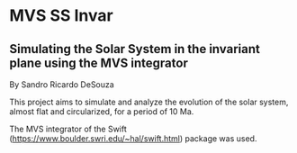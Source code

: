 # MVS SS Invar

## Simulating the Solar System in the invariant plane using the MVS integrator

By Sandro Ricardo DeSouza

This project aims to simulate and analyze the evolution of the solar system, almost flat and circularized, for a period of 10 Ma.

The MVS integrator of the Swift (<https://www.boulder.swri.edu/~hal/swift.html>) package was used.
